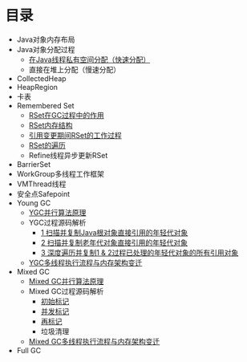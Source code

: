 # 目录
* Java对象内存布局
* Java对象分配过程
  * [在Java线程私有空间分配（快速分配）](docs/thread_local_mem_alloc.md) 
  * 直接在堆上分配（慢速分配）
* CollectedHeap
* HeapRegion
* 卡表
* Remembered Set
  * [RSet在GC过程中的作用](docs/rset_purpose.md)
  * [RSet内存结构](docs/rset_memory.md)
  * [引用变更期间RSet的工作过程](docs/rset_modify_reference.md)
  * [RSet的遍历](docs/rset_iterator.md)
  * Refine线程异步更新RSet
* BarrierSet
* WorkGroup多线程工作框架
* VMThread线程
* 安全点Safepoint
* Young GC
  * [YGC并行算法原理](docs/ygc_principle.md)
  * YGC过程源码解析
    * [1 扫描并复制Java根对象直接引用的年轻代对象](docs/ygc_code_analysis_1.md)
    * [2 扫描并复制老年代对象直接引用的年轻代对象](docs/ygc_code_analysis_2.md)
    * [3 深度遍历并复制1 & 2过程已处理的年轻代对象的所有引用对象](docs/ygc_code_analysis_3.md)
  * [YGC多线程执行流程与内存架构变迁](docs/ygc_memory_thread.md)
* Mixed GC
  * [Mixed GC并行算法原理](docs/mixed_gc_principle.md)
  * Mixed GC过程源码解析
    * [初始标记](docs/mixed_gc_initial_mark_code_analysis.md)
    * [并发标记](docs/mixed_gc_concurrent_mark_code_analysis.md)
    * [再标记](docs/mixed_gc_remark_code_analysis.md)
    * 垃圾清理
  * [Mixed GC多线程执行流程与内存架构变迁](docs/mixed_gc_memory_thread.md)
* Full GC
